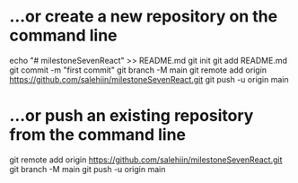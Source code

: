 
# …or create a new repository on the command line
echo "# milestoneSevenReact" >> README.md
git init
git add README.md
git commit -m "first commit"
git branch -M main
git remote add origin https://github.com/salehiin/milestoneSevenReact.git
git push -u origin main

# …or push an existing repository from the command line
git remote add origin https://github.com/salehiin/milestoneSevenReact.git
git branch -M main
git push -u origin main